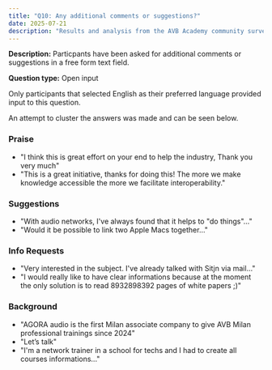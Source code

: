 ```yaml
---
title: "Q10: Any additional comments or suggestions?"
date: 2025-07-21
description: "Results and analysis from the AVB Academy community survey 2025"
---
```


**Description:** Particpants have been asked for additional comments or suggestions in a free form text field.

**Question type:** Open input

Only participants that selected English as their preferred language provided input to this question.

An attempt to cluster the answers was made and can be seen below.

### Praise
- "I think this is great effort on your end to help the industry, Thank you very much"
- "This is a great initiative, thanks for doing this! The more we make knowledge accessible the more we facilitate interoperability."

### Suggestions
- "With audio networks, I've always found that it helps to \"do things\"..."
- "Would it be possible to link two Apple Macs together..."

### Info Requests
- "Very interested in the subject. I've already talked with Sitjn via mail..."
- "I would really like to have clear informations because at the moment the only solution is to read 8932898392 pages of white papers ;)"

### Background
- "AGORA audio is the first Milan associate company to give AVB Milan professional trainings since 2024"
- "Let’s talk"
- "I'm a network trainer in a school for techs and I had to create all courses informations..."